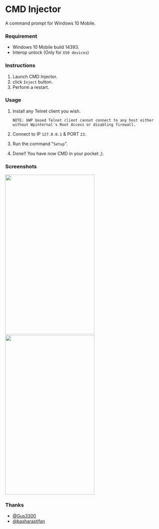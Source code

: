 # CMD Injector
A command prompt for Windows 10 Mobile.


### Requirement
* Windows 10 Mobile build 14393.
* Interop unlock (Only for `X50 devices`)

### Instructions
1. Launch CMD Injector.
2. click `Inject` button.
3. Perform a restart.


### Usage
1. Install any Telnet client you wish.

   `NOTE: UWP based Telnet client cannot connect to any host either without Wpinternal's Root Access or disabling firewall.`
   
3. Connect to IP `127.0.0.1` & PORT `23`.
4. Run the command "`Setup`".
5. Done!! You have now CMD in your pocket ;).


### Screenshots

<img src="https://user-images.githubusercontent.com/66063294/131257395-f56279dc-a941-4606-80bc-23c7f926d452.png" width="285" height="508"> &nbsp;&nbsp;&nbsp;&nbsp;&nbsp;&nbsp; <img src="https://user-images.githubusercontent.com/66063294/131257410-4be5226a-067a-42f6-bba9-dfd5cdf3d4b1.png" width="285" height="508">

### Thanks
* [@Gus3300]()
* [@basharastifan]()

